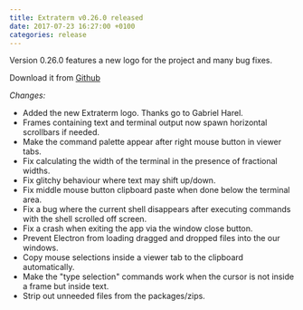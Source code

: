 ```yaml
---
title: Extraterm v0.26.0 released
date: 2017-07-23 16:27:00 +0100
categories: release
---
```

Version 0.26.0 features a new logo for the project and many bug fixes.

Download it from [Github](https://github.com/sedwards2009/extraterm/releases/tag/v0.26.0)

*Changes:*

* Added the new Extraterm logo. Thanks go to Gabriel Harel.
* Frames containing text and terminal output now spawn horizontal scrollbars if needed.
* Make the command palette appear after right mouse button in viewer tabs.
* Fix calculating the width of the terminal in the presence of fractional widths.
* Fix glitchy behaviour where text may shift up/down.
* Fix middle mouse button clipboard paste when done below the terminal area.
* Fix a bug where the current shell disappears after executing commands with the shell scrolled off screen.
* Fix a crash when exiting the app via the window close button.
* Prevent Electron from loading dragged and dropped files into the our windows.
* Copy mouse selections inside a viewer tab to the clipboard automatically.
* Make the "type selection" commands work when the cursor is not inside a frame but inside text.
* Strip out unneeded files from the packages/zips.
